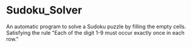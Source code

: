 # Sudoku_Solver
 An automatic program  to solve a Sudoku puzzle by filling the empty cells. Satisfying the rule "Each of the digit 1-9 must occur exactly once in each row."
